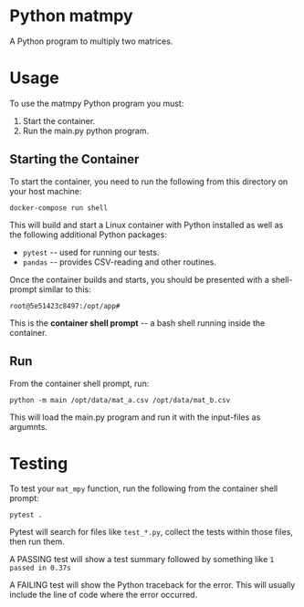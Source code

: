 # Python matmpy
A Python program to multiply two matrices.

# Usage
To use the matmpy Python program you must:
1. Start the container.
2. Run the main.py python program.

## Starting the Container
To start the container, you need to run the following from this directory on your host machine:

```
docker-compose run shell
```

This will build and start a Linux container with Python installed as well as the following additional Python packages: 

* `pytest` -- used for running our tests.
* `pandas` -- provides CSV-reading and other routines.

Once the container builds and starts, you should be presented with a shell-prompt similar to this:

```
root@5e51423c8497:/opt/app#
```

This is the **container shell prompt** -- a bash shell running inside the container.


## Run
From the container shell prompt, run:

```
python -m main /opt/data/mat_a.csv /opt/data/mat_b.csv
```

This will load the main.py program and run it with the input-files as argumnts.

# Testing
To test your `mat_mpy` function, run the following from the container shell prompt:

```
pytest .
```

Pytest will search for files like `test_*.py`, collect the tests within those files, then run them. 

A PASSING test will show a test summary followed by something like
 `1 passed in 0.37s`

A FAILING test will show the Python traceback for the error.  This will usually include the line of code where the error occurred.
